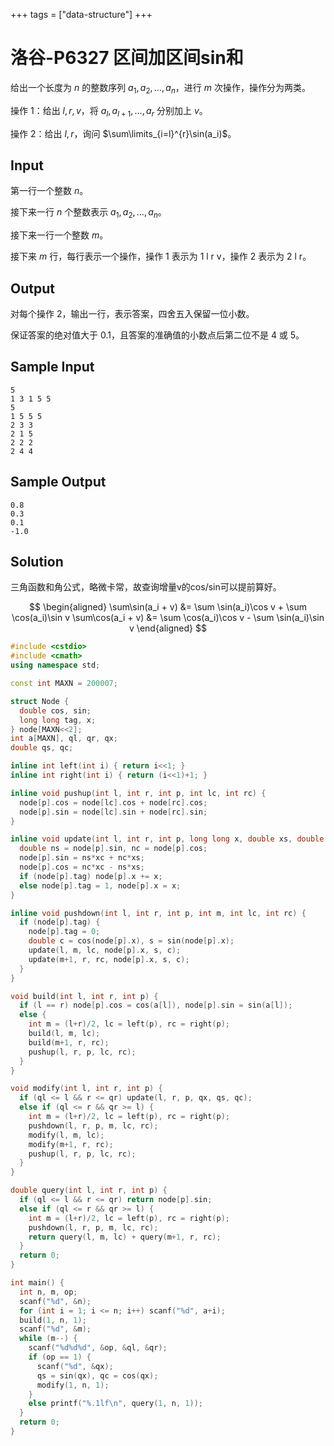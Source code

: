 +++
tags = ["data-structure"]
+++

# 洛谷-P6327 区间加区间sin和

给出一个长度为 $n$ 的整数序列 $a_1,a_2,\ldots,a_n$，进行 $m$ 次操作，操作分为两类。

操作 $1$：给出 $l,r,v$，将 $a_l,a_{l+1},\ldots,a_r$ 分别加上 $v$。

操作 $2$：给出 $l,r$，询问 $\sum\limits_{i=l}^{r}\sin(a_i)$。

## Input

第一行一个整数 $n$。

接下来一行 $n$ 个整数表示 $a_1,a_2,\ldots,a_n$。

接下来一行一个整数 $m$。

接下来 $m$ 行，每行表示一个操作，操作 $1$ 表示为 1 l r v，操作 $2$ 表示为 2 l r。

## Output

对每个操作 $2$，输出一行，表示答案，四舍五入保留一位小数。

保证答案的绝对值大于 $0.1$，且答案的准确值的小数点后第二位不是 $4$ 或 $5$。

## Sample Input

```
5
1 3 1 5 5
5
1 5 5 5
2 3 3
2 1 5
2 2 2
2 4 4
```

## Sample Output

```
0.8
0.3
0.1
-1.0
```

## Solution

三角函数和角公式，略微卡常，故查询增量v的cos/sin可以提前算好。

$$
\begin{aligned}
\sum\sin(a_i + v) &= \sum \sin(a_i)\cos v + \sum \cos(a_i)\sin v
\sum\cos(a_i + v) &= \sum \cos(a_i)\cos v - \sum \sin(a_i)\sin v
\end{aligned}
$$

```c++
#include <cstdio>
#include <cmath>
using namespace std;

const int MAXN = 200007;

struct Node {
  double cos, sin;
  long long tag, x;
} node[MAXN<<2];
int a[MAXN], ql, qr, qx;
double qs, qc;

inline int left(int i) { return i<<1; }
inline int right(int i) { return (i<<1)+1; }

inline void pushup(int l, int r, int p, int lc, int rc) {
  node[p].cos = node[lc].cos + node[rc].cos;
  node[p].sin = node[lc].sin + node[rc].sin;
}

inline void update(int l, int r, int p, long long x, double xs, double xc) {
  double ns = node[p].sin, nc = node[p].cos;
  node[p].sin = ns*xc + nc*xs;
  node[p].cos = nc*xc - ns*xs;
  if (node[p].tag) node[p].x += x;
  else node[p].tag = 1, node[p].x = x;
}

inline void pushdown(int l, int r, int p, int m, int lc, int rc) {
  if (node[p].tag) {
    node[p].tag = 0;
    double c = cos(node[p].x), s = sin(node[p].x);
    update(l, m, lc, node[p].x, s, c);
    update(m+1, r, rc, node[p].x, s, c);
  }
}

void build(int l, int r, int p) {
  if (l == r) node[p].cos = cos(a[l]), node[p].sin = sin(a[l]);
  else {
    int m = (l+r)/2, lc = left(p), rc = right(p);
    build(l, m, lc);
    build(m+1, r, rc);
    pushup(l, r, p, lc, rc);
  }
}

void modify(int l, int r, int p) {
  if (ql <= l && r <= qr) update(l, r, p, qx, qs, qc);
  else if (ql <= r && qr >= l) {
    int m = (l+r)/2, lc = left(p), rc = right(p);
    pushdown(l, r, p, m, lc, rc);
    modify(l, m, lc);
    modify(m+1, r, rc);
    pushup(l, r, p, lc, rc);
  }
}

double query(int l, int r, int p) {
  if (ql <= l && r <= qr) return node[p].sin;
  else if (ql <= r && qr >= l) {
    int m = (l+r)/2, lc = left(p), rc = right(p);
    pushdown(l, r, p, m, lc, rc);
    return query(l, m, lc) + query(m+1, r, rc);
  }
  return 0;
}

int main() {
  int n, m, op;
  scanf("%d", &n);
  for (int i = 1; i <= n; i++) scanf("%d", a+i);
  build(1, n, 1);
  scanf("%d", &m);
  while (m--) {
    scanf("%d%d%d", &op, &ql, &qr);
    if (op == 1) {
      scanf("%d", &qx);
      qs = sin(qx), qc = cos(qx);
      modify(1, n, 1);
    }
    else printf("%.1lf\n", query(1, n, 1));
  }
  return 0;
}
```
